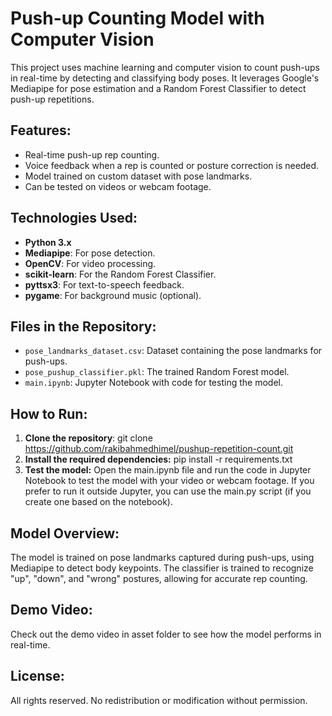 # Push-up Counting Model with Computer Vision

This project uses machine learning and computer vision to count push-ups in real-time by detecting and classifying body poses. 
It leverages Google's Mediapipe for pose estimation and a Random Forest Classifier to detect push-up repetitions.

## Features:
- Real-time push-up rep counting.
- Voice feedback when a rep is counted or posture correction is needed.
- Model trained on custom dataset with pose landmarks.
- Can be tested on videos or webcam footage.

## Technologies Used:
- **Python 3.x**
- **Mediapipe**: For pose detection.
- **OpenCV**: For video processing.
- **scikit-learn**: For the Random Forest Classifier.
- **pyttsx3**: For text-to-speech feedback.
- **pygame**: For background music (optional).

## Files in the Repository:
- `pose_landmarks_dataset.csv`: Dataset containing the pose landmarks for push-ups.
- `pose_pushup_classifier.pkl`: The trained Random Forest model.
- `main.ipynb`: Jupyter Notebook with code for testing the model.

## How to Run:
1. **Clone the repository**:
   git clone https://github.com/rakibahmedhimel/pushup-repetition-count.git
2. **Install the required dependencies:**
   pip install -r requirements.txt
3. **Test the model:**
   Open the main.ipynb file and run the code in Jupyter Notebook to test the model with your video or webcam footage.
   If you prefer to run it outside Jupyter, you can use the main.py script (if you create one based on the notebook).


## Model Overview:
The model is trained on pose landmarks captured during push-ups, using Mediapipe to detect body keypoints. 
The classifier is trained to recognize "up", "down", and "wrong" postures, allowing for accurate rep counting.

## Demo Video:
Check out the demo video in asset folder to see how the model performs in real-time.

## License:
All rights reserved. No redistribution or modification without permission.
